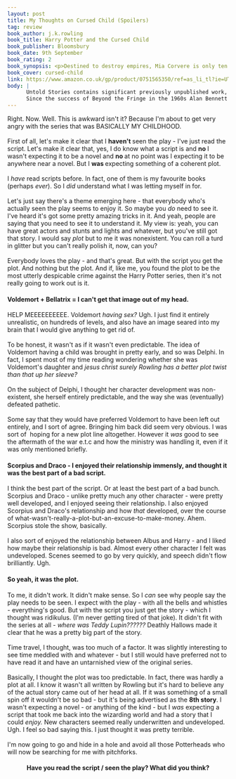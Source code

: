 ```yaml
---
layout: post
title: My Thoughts on Cursed Child (Spoilers)
tag: review
book_author: j.k.rowling
book_title: Harry Potter and the Cursed Child
book_publisher: Bloomsbury
book_date: 9th September
book_rating: 2
book_synopsis: <p>Destined to destroy empires, Mia Corvere is only ten years old when she is given her first lesson in death.<br />Six years later, the child raised in shadows takes her first steps towards keeping the promise she made on the day she lost everything.<br />But the chance to strike against such powerful enemies will be fleeting, so if she is to have her revenge, Mia must become a weapon without equal. She must prove herself against the deadliest of friends and enemies, and survive the tutelage of murderers, liars and daemons at the heart of a murder cult.<br />The Red Church is no ordinary school, but Mia is no ordinary student.<br />The shadows love her.<br />And they drink her fear.</p> 
book_cover: cursed-child
link: https://www.amazon.co.uk/gp/product/0751565350/ref=as_li_tl?ie=UTF8&camp=1634&creative=6738&creativeASIN=0751565350&linkCode=as2&tag=bookmarked01-21
body: |
      Untold Stories contains significant previously unpublished work, including a poignant memoir of his family and of growing up in     Leeds, together with his much celebrated diary for the years 1996-2004, and numerous other exceptional essays, reviews and comic          pieces. Bennett, as always, is both amusing and poignant, whether he's discussing his modest childhood or his work with figures     such as Maggie Smith, Thora Hird and John Gielgud.
      Since the success of Beyond the Fringe in the 1960s Alan Bennett has delighted audiences worldwide with his gentle humour and wry   observations about life. His many works include Forty Years On, The Lady in the Van, Talking Heads, A Question of Attribution and The     Madness of King George. The History Boys opened to great acclaim at the National in 2004, and is winner of the Evening Standard           Award, the South Bank Award and the Critics' Circle Award for Best New Play.
---
```



Right. Now. Well. This is awkward isn't it? Because I'm about to get very angry with the series that was BASICALLY MY CHILDHOOD.<br />
<br />
First of all, let's make it clear that I <b>haven't </b>seen the play - I've just read the script. Let's make it clear that, yes, I do know what a script is and <b>no </b>I wasn't expecting it to be a novel and <b>no </b>at no point was I expecting it to be anywhere near a novel. But I <b>was </b>expecting something of a coherent plot.<br />
<br />
I <i>have </i>read scripts before. In fact, one of them is my favourite books (perhaps <i>ever</i>). So I <i>did </i>understand what I was letting myself in for.<br />
<br />
Let's just say there's a theme emerging here - that everybody who's actually seen the play seems to enjoy it. So maybe you <i>do </i>need to see it. I've heard it's got some pretty amazing tricks in it. And yeah, people are saying that you need to see it to understand it. My view is: yeah, you can have great actors and stunts and lights and whatever, but you've still got that story. I would say <i>plot </i>but to me it was nonexistent. You can roll a turd in glitter but you can't really polish it, now, can you?<br />
<i><br /></i>
Everybody loves the play - and that's great. But with the script you get the plot. And nothing but the plot. And if, like me, you found the plot to be the most utterly despicable crime against the Harry Potter series, then it's not really going to work out is it. <br />
<h4>
Voldemort + Bellatrix = I can't get that image out of my head.</h4>
HELP MEEEEEEEEEE. Voldemort <i>having sex? </i>Ugh. I just find it entirely unrealistic, on hundreds of levels, and also have an image seared into my brain that I would give anything to get rid of.<br />
<br />
To be honest, it wasn't as if it wasn't even predictable. The idea of Voldemort having a child was brought in pretty early, and so was Delphi. In fact, I spent most of my time reading wondering whether she was Voldemort's daughter and <i>jesus christ surely Rowling has a better plot twist than that up her sleeve?</i><br />
<br />
On the subject of Delphi, I thought her character development was non-existent, she herself entirely predictable, and the way she was (eventually) defeated pathetic.<br />
<br />
Some say that they would have preferred Voldemort to have been left out entirely, and I sort of agree. Bringing him back did seem very obvious. I was sort of &nbsp;hoping for a new plot line altogether. However it <i>was </i>good to see the aftermath of the war e.t.c and how the ministry was handling it, even if it was only mentioned briefly.<br />
<h4>
Scorpius and Draco - I enjoyed their relationship immensly, and thought it was the best part of a bad script.</h4>
I think the best part of the script. Or at least the best part of a bad bunch. Scorpius and Draco - unlike pretty much any other character - were pretty well developed, and I enjoyed seeing their relationship. I also enjoyed Scorpius and Draco's relationship and how <i>that </i>developed, over the course of what-wasn't-really-a-plot-but-an-excuse-to-make-money. Ahem. Scorpius stole the show, basically.<br />
<br />
I also sort of enjoyed the relationship between Albus and Harry - and I liked how maybe their relationship is bad. Almost every other character I felt was undeveloped. Scenes seemed to go by very quickly, and speech didn't flow brilliantly. Ugh.<br />
<h4>So yeah, it was the plot.</h4>
To me, it didn't work. It didn't make sense. So I <i>can </i>see why people say the play needs to be seen. I expect with the play - with all the bells and whistles - everything's good. But with the script you just get the story - which I thought was ridikulus. (I'm never getting tired of that joke). It didn't fit with the series at all - <i>where was Teddy Lupin?????? </i>Deathly Hallows made it clear that he was a pretty big part of the story.<br />
<br />
Time travel, I thought, was too much of a factor. It was slightly interesting to see time meddled with and whatever - but I still would have preferred not to have read it and have an untarnished view of the original series.<br />
<br />
Basically, I thought the plot was too predictable. In fact, there was hardly a plot at all. I know it wasn't all written by Rowling but it's hard to believe any of the actual story came out of her head at all. If it was something of a small spin off it wouldn't be so bad - but it's being advertised as the <b>8th story</b>. I wasn't expecting a novel - or anything of the kind - but I <i>was </i>expecting a script that took me back into the wizarding world and had a story that I could <i>enjoy. </i>New characters seemed really underwritten and undeveloped. Ugh. I feel so bad saying this. I just thought it was pretty terrible.<br />
<br />
I'm now going to go and hide in a hole and avoid all those Potterheads who will now be searching for me with pitchforks.<br />
<h4>
<div style="text-align: center;"></div>
<div style="text-align: center;">
Have you read the script / seen the play? What did you think?</div>
</h4>


